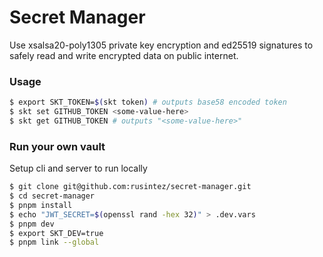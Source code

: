 # Secret Manager

Use xsalsa20-poly1305 private key encryption and ed25519 signatures to safely read and write encrypted data on public internet.

### Usage

```bash
$ export SKT_TOKEN=$(skt token) # outputs base58 encoded token
$ skt set GITHUB_TOKEN <some-value-here>
$ skt get GITHUB_TOKEN # outputs "<some-value-here>"
```

### Run your own vault

Setup cli and server to run locally

```bash
$ git clone git@github.com:rusintez/secret-manager.git
$ cd secret-manager
$ pnpm install
$ echo "JWT_SECRET=$(openssl rand -hex 32)" > .dev.vars
$ pnpm dev
$ export SKT_DEV=true
$ pnpm link --global
```
